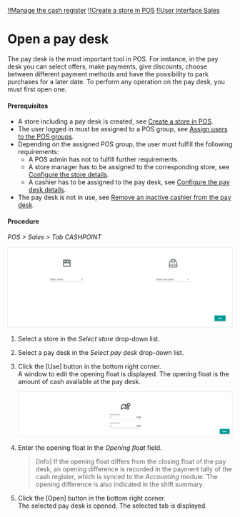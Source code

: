 [!!Manage the cash register](./05_ManageCashRegister.md)
[!!Create a store in POS](../Integration/06_CreateStore.md)
[!!User interface Sales](../UserInterface/01_Sales.md)

# Open a pay desk

The pay desk is the most important tool in POS.
For instance, in the pay desk you can select offers, make payments, give discounts, choose between different payment methods and have the possibility to park purchases for a later date.
To perform any operation on the pay desk, you must first open one.

#### Prerequisites

- A store including a pay desk is created, see [Create a store in POS](../Integration/06_CreateStore.md).
- The user logged in must be assigned to a POS group, see [Assign users to the POS groups](../Integration/04_AssignUsers.md).
- Depending on the assigned POS group, the user must fulfill the following requirements:
    - A POS admin has not to fulfill further requirements.
    - A store manager has to be assigned to the corresponding store, see [Configure the store details](../Integration/06_CreateStore.md#configure-the-store-details).
    - A cashier has to be assigned to the pay desk, see [Configure the pay desk details](../Integration/06_CreateStore.md#configure-the-pay-desk-details).
- The pay desk is not in use, see [Remove an inactive cashier from the pay desk](../Troubleshooting/03_RemoveInactiveCashier.md).

#### Procedure

*POS > Sales > Tab CASHPOINT*

![POS Sales Select](../../Assets/Screenshots/POS/Sales/Select.png "[POS Sales Select]")

1. Select a store in the *Select store* drop-down list.

2. Select a pay desk in the *Select pay desk* drop-down list.

3. Click the [Use] button in the bottom right corner.   
    A window to edit the opening float is displayed. The opening float is the amount of cash available at the pay desk.

    ![Opening Float](../../Assets/Screenshots/POS/Sales/OpeningFloat.png "[Opening Float]")

4. Enter the opening float in the *Opening float* field.

    > [Info] If the opening float differs from the closing float of the pay desk, an opening difference is recorded in the payment tally of the cash register, which is synced to the *Accounting* module. The opening difference is also indicated in the shift summary.

5. Click the [Open] button in the bottom right corner.   
    The selected pay desk is opened. The selected tab is displayed.
